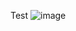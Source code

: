 Test
![image](https://user-images.githubusercontent.com/69990576/90988747-24ca9280-e563-11ea-9e60-b4f72637a39c.png)
